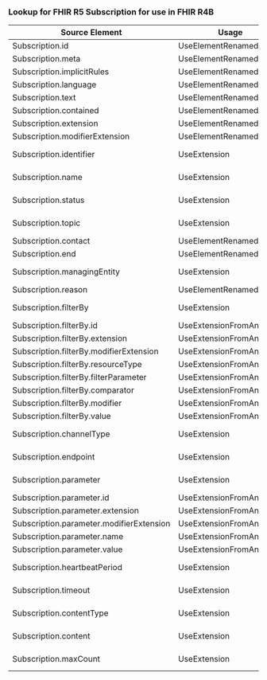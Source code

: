 ### Lookup for FHIR R5 Subscription for use in FHIR R4B

| Source Element | Usage | Target |
| -------------- | ----- | ------ |
| Subscription.id | UseElementRenamed | Subscription.id |
| Subscription.meta | UseElementRenamed | Subscription.meta |
| Subscription.implicitRules | UseElementRenamed | Subscription.implicitRules |
| Subscription.language | UseElementRenamed | Subscription.language |
| Subscription.text | UseElementRenamed | Subscription.text |
| Subscription.contained | UseElementRenamed | Subscription.contained |
| Subscription.extension | UseElementRenamed | Subscription.extension |
| Subscription.modifierExtension | UseElementRenamed | Subscription.modifierExtension |
| Subscription.identifier | UseExtension | http://hl7.org/fhir/5.0/StructureDefinition/extension-Subscription.identifier |
| Subscription.name | UseExtension | http://hl7.org/fhir/5.0/StructureDefinition/extension-Subscription.name |
| Subscription.status | UseExtension | http://hl7.org/fhir/5.0/StructureDefinition/extension-Subscription.status |
| Subscription.topic | UseExtension | http://hl7.org/fhir/5.0/StructureDefinition/extension-Subscription.topic |
| Subscription.contact | UseElementRenamed | Subscription.contact |
| Subscription.end | UseElementRenamed | Subscription.end |
| Subscription.managingEntity | UseExtension | http://hl7.org/fhir/5.0/StructureDefinition/extension-Subscription.managingEntity |
| Subscription.reason | UseElementRenamed | Subscription.reason |
| Subscription.filterBy | UseExtension | http://hl7.org/fhir/5.0/StructureDefinition/extension-Subscription.filterBy |
| Subscription.filterBy.id | UseExtensionFromAncestor | - |
| Subscription.filterBy.extension | UseExtensionFromAncestor | - |
| Subscription.filterBy.modifierExtension | UseExtensionFromAncestor | - |
| Subscription.filterBy.resourceType | UseExtensionFromAncestor | - |
| Subscription.filterBy.filterParameter | UseExtensionFromAncestor | - |
| Subscription.filterBy.comparator | UseExtensionFromAncestor | - |
| Subscription.filterBy.modifier | UseExtensionFromAncestor | - |
| Subscription.filterBy.value | UseExtensionFromAncestor | - |
| Subscription.channelType | UseExtension | http://hl7.org/fhir/5.0/StructureDefinition/extension-Subscription.channelType |
| Subscription.endpoint | UseExtension | http://hl7.org/fhir/5.0/StructureDefinition/extension-Subscription.endpoint |
| Subscription.parameter | UseExtension | http://hl7.org/fhir/5.0/StructureDefinition/extension-Subscription.parameter |
| Subscription.parameter.id | UseExtensionFromAncestor | - |
| Subscription.parameter.extension | UseExtensionFromAncestor | - |
| Subscription.parameter.modifierExtension | UseExtensionFromAncestor | - |
| Subscription.parameter.name | UseExtensionFromAncestor | - |
| Subscription.parameter.value | UseExtensionFromAncestor | - |
| Subscription.heartbeatPeriod | UseExtension | http://hl7.org/fhir/5.0/StructureDefinition/extension-Subscription.heartbeatPeriod |
| Subscription.timeout | UseExtension | http://hl7.org/fhir/5.0/StructureDefinition/extension-Subscription.timeout |
| Subscription.contentType | UseExtension | http://hl7.org/fhir/5.0/StructureDefinition/extension-Subscription.contentType |
| Subscription.content | UseExtension | http://hl7.org/fhir/5.0/StructureDefinition/extension-Subscription.content |
| Subscription.maxCount | UseExtension | http://hl7.org/fhir/5.0/StructureDefinition/extension-Subscription.maxCount |
